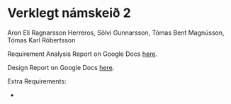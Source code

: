 # Verklegt námskeið 2

Aron Elí Ragnarsson Herreros, Sölvi Gunnarsson, Tómas Bent Magnússon, Tómas Karl Róbertsson

Requirement Analysis Report on Google Docs [here](https://docs.google.com/document/d/18NP_eq1KmzK2KGfvF_tgKQRqVgTc0ElvcTGdtfwHTKI/edit?usp=sharing).

Design Report on Google Docs [here](https://docs.google.com/document/d/1hTUxb41fbNVtzjfpmLWgjVjRQS48iY3ORAu0INuR35M/edit?usp=sharing).

Extra Requirements:

- 